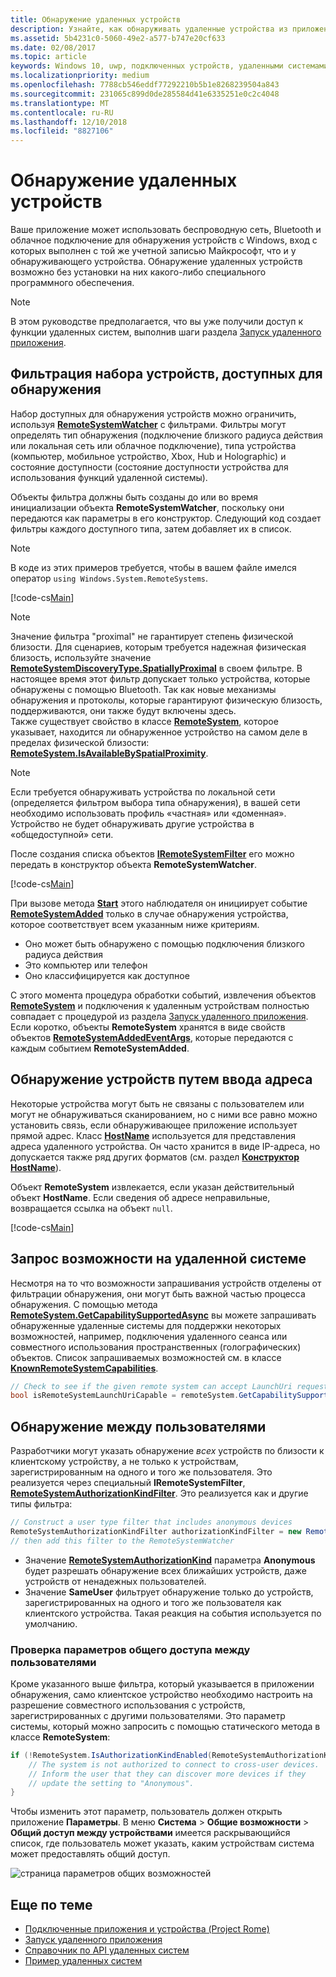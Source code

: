 ```yaml
---
title: Обнаружение удаленных устройств
description: Узнайте, как обнаруживать удаленные устройства из приложения с помощью платформы Project Rome.
ms.assetid: 5b4231c0-5060-49e2-a577-b747e20cf633
ms.date: 02/08/2017
ms.topic: article
keywords: Windows 10, uwp, подключенных устройств, удаленными системами, Рим, project rome
ms.localizationpriority: medium
ms.openlocfilehash: 7788cb546eddf77292210b5b1e8268239504a843
ms.sourcegitcommit: 231065c899d0de285584d41e6335251e0c2c4048
ms.translationtype: MT
ms.contentlocale: ru-RU
ms.lasthandoff: 12/10/2018
ms.locfileid: "8827106"
---
```

# <a name="discover-remote-devices"></a>Обнаружение удаленных устройств
Ваше приложение может использовать беспроводную сеть, Bluetooth и облачное подключение для обнаружения устройств с Windows, вход с которых выполнен с той же учетной записью Майкрософт, что и у обнаруживающего устройства. Обнаружение удаленных устройств возможно без установки на них какого-либо специального программного обеспечения.

> [!NOTE]
> В этом руководстве предполагается, что вы уже получили доступ к функции удаленных систем, выполнив шаги раздела [Запуск удаленного приложения](launch-a-remote-app.md).

## <a name="filter-the-set-of-discoverable-devices"></a>Фильтрация набора устройств, доступных для обнаружения
Набор доступных для обнаружения устройств можно ограничить, используя [**RemoteSystemWatcher**](https://msdn.microsoft.com/library/windows/apps/Windows.System.RemoteSystems.RemoteSystemWatcher) с фильтрами. Фильтры могут определять тип обнаружения (подключение близкого радиуса действия или локальная сеть или облачное подключение), типа устройства (компьютер, мобильное устройство, Xbox, Hub и Holographic) и состояние доступности (состояние доступности устройства для использования функций удаленной системы).

Объекты фильтра должны быть созданы до или во время инициализации объекта **RemoteSystemWatcher**, поскольку они передаются как параметры в его конструктор. Следующий код создает фильтры каждого доступного типа, затем добавляет их в список.

> [!NOTE]
> В коде из этих примеров требуется, чтобы в вашем файле имелся оператор `using Windows.System.RemoteSystems`.

[!code-cs[Main](./code/DiscoverDevices/MainPage.xaml.cs#SnippetMakeFilterList)]

> [!NOTE]
> Значение фильтра "proximal" не гарантирует степень физической близости. Для сценариев, которым требуется надежная физическая близость, используйте значение [**RemoteSystemDiscoveryType.SpatiallyProximal**](https://docs.microsoft.com/uwp/api/windows.system.remotesystems.remotesystemdiscoverytype) в своем фильтре. В настоящее время этот фильтр допускает только устройства, которые обнаружены с помощью Bluetooth. Так как новые механизмы обнаружения и протоколы, которые гарантируют физическую близость, поддерживаются, они также будут включены здесь.  
Также существует свойство в классе [**RemoteSystem**](https://msdn.microsoft.com/library/windows/apps/Windows.System.RemoteSystems.RemoteSystem), которое указывает, находится ли обнаруженное устройство на самом деле в пределах физической близости: [**RemoteSystem.IsAvailableBySpatialProximity**](https://docs.microsoft.com/uwp/api/Windows.System.RemoteSystems.RemoteSystem.IsAvailableByProximity).

> [!NOTE]
> Если требуется обнаруживать устройства по локальной сети (определяется фильтром выбора типа обнаружения), в вашей сети необходимо использовать профиль «частная» или «доменная». Устройство не будет обнаруживать другие устройства в «общедоступной» сети.

После создания списка объектов [**IRemoteSystemFilter**](https://msdn.microsoft.com/library/windows/apps/Windows.System.RemoteSystems.IRemoteSystemFilter) его можно передать в конструктор объекта **RemoteSystemWatcher**.

[!code-cs[Main](./code/DiscoverDevices/MainPage.xaml.cs#SnippetCreateWatcher)]

При вызове метода [**Start**](https://msdn.microsoft.com/library/windows/apps/Windows.System.RemoteSystems.RemoteSystemWatcher.Start) этого наблюдателя он инициирует событие [**RemoteSystemAdded**](https://msdn.microsoft.com/library/windows/apps/Windows.System.RemoteSystems.RemoteSystemWatcher.RemoteSystemAdded) только в случае обнаружения устройства, которое соответствует всем указанным ниже критериям.
* Оно может быть обнаружено с помощью подключения близкого радиуса действия
* Это компьютер или телефон
* Оно классифицируется как доступное

С этого момента процедура обработки событий, извлечения объектов [**RemoteSystem**](https://msdn.microsoft.com/library/windows/apps/Windows.System.RemoteSystems.RemoteSystem) и подключения к удаленным устройствам полностью совпадает с процедурой из раздела [Запуск удаленного приложения](launch-a-remote-app.md). Если коротко, объекты **RemoteSystem** хранятся в виде свойств объектов [**RemoteSystemAddedEventArgs**](https://msdn.microsoft.com/library/windows/apps/Windows.System.RemoteSystems.RemoteSystemAddedEventArgs), которые передаются с каждым событием **RemoteSystemAdded**.

## <a name="discover-devices-by-address-input"></a>Обнаружение устройств путем ввода адреса
Некоторые устройства могут быть не связаны с пользователем или могут не обнаруживаться сканированием, но с ними все равно можно установить связь, если обнаруживающее приложение использует прямой адрес. Класс [**HostName**](https://msdn.microsoft.com/library/windows/apps/windows.networking.hostname.aspx) используется для представления адреса удаленного устройства. Он часто хранится в виде IP-адреса, но допускается также ряд других форматов (см. раздел [**Конструктор HostName**](https://msdn.microsoft.com/library/windows/apps/br207118.aspx)).

Объект **RemoteSystem** извлекается, если указан действительный объект **HostName**. Если сведения об адресе неправильные, возвращается ссылка на объект `null`.

[!code-cs[Main](./code/DiscoverDevices/MainPage.xaml.cs#SnippetFindByHostName)]

## <a name="querying-a-capability-on-a-remote-system"></a>Запрос возможности на удаленной системе

Несмотря на то что возможности запрашивания устройств отделены от фильтрации обнаружения, они могут быть важной частью процесса обнаружения. С помощью метода [**RemoteSystem.GetCapabilitySupportedAsync**](https://docs.microsoft.com/uwp/api/windows.system.remotesystems.remotesystem.GetCapabilitySupportedAsync) вы можете запрашивать обнаруженные удаленные системы для поддержки некоторых возможностей, например, подключения удаленного сеанса или совместного использования пространственных (голографических) объектов. Список запрашиваемых возможностей см. в классе [**KnownRemoteSystemCapabilities**](https://docs.microsoft.com/uwp/api/windows.system.remotesystems.knownremotesystemcapabilities).

```csharp
// Check to see if the given remote system can accept LaunchUri requests
bool isRemoteSystemLaunchUriCapable = remoteSystem.GetCapabilitySupportedAsync(KnownRemoteSystemCapabilities.LaunchUri);
```

## <a name="cross-user-discovery"></a>Обнаружение между пользователями

Разработчики могут указать обнаружение _всех_ устройств по близости к клиентскому устройству, а не только к устройствам, зарегистрированным на одного и того же пользователя. Это реализуется через специальный **IRemoteSystemFilter**, [**RemoteSystemAuthorizationKindFilter**](https://docs.microsoft.com/uwp/api/windows.system.remotesystems.remotesystemauthorizationkindfilter). Это реализуется как и другие типы фильтра:

```csharp
// Construct a user type filter that includes anonymous devices
RemoteSystemAuthorizationKindFilter authorizationKindFilter = new RemoteSystemAuthorizationKindFilter(RemoteSystemAuthorizationKind.Anonymous);
// then add this filter to the RemoteSystemWatcher
```

* Значение [**RemoteSystemAuthorizationKind**](https://docs.microsoft.com/uwp/api/windows.system.remotesystems.remotesystemauthorizationkind) параметра **Anonymous** будет разрешать обнаружение всех ближайших устройств, даже устройств от ненадежных пользователей.
* Значение **SameUser** фильтрует обнаружение только до устройств, зарегистрированных на одного и того же пользователя как клиентского устройства. Такая реакция на события используется по умолчанию.

### <a name="checking-the-cross-user-sharing-settings"></a>Проверка параметров общего доступа между пользователями

Кроме указанного выше фильтра, который указывается в приложении обнаружения, само клиентское устройство необходимо настроить на разрешение совместного использования с устройств, зарегистрированных с другими пользователями. Это параметр системы, который можно запросить с помощью статического метода в классе **RemoteSystem**:

```csharp
if (!RemoteSystem.IsAuthorizationKindEnabled(RemoteSystemAuthorizationKind.Anonymous)) {
    // The system is not authorized to connect to cross-user devices. 
    // Inform the user that they can discover more devices if they
    // update the setting to "Anonymous".
}
```

Чтобы изменить этот параметр, пользователь должен открыть приложение **Параметры**. В меню **Система** > **Общие возможности** > **Общий доступ между устройствами** имеется раскрывающийся список, где пользователь может указать, каким устройствам система может предоставлять общий доступ.

![страница параметров общих возможностей](images/shared-experiences-settings.png)

## <a name="related-topics"></a>Еще по теме
* [Подключенные приложения и устройства (Project Rome)](connected-apps-and-devices.md)
* [Запуск удаленного приложения](launch-a-remote-app.md)
* [Справочник по API удаленных систем](https://msdn.microsoft.com/library/windows/apps/Windows.System.RemoteSystems)
* [Пример удаленных систем](https://github.com/Microsoft/Windows-universal-samples/tree/dev/Samples/RemoteSystems)
